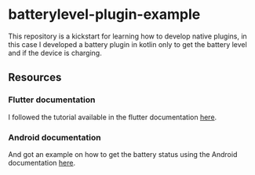 # batterylevel-plugin-example

This repository is a kickstart for learning how to develop native plugins, in this case I developed a battery plugin in kotlin only to get the battery level and if the device is charging.

## Resources

### Flutter documentation
I followed the tutorial available in the flutter documentation [here](https://docs.flutter.dev/development/platform-integration/platform-channels?tab=type-mappings-kotlin-tab).

### Android documentation
And got an example on how to get the battery status using the Android documentation [here](https://developer.android.com/training/monitoring-device-state/battery-monitoring#DetermineChargeState).

